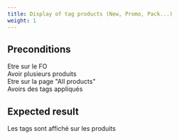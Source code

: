 ```yaml
---
title: Display of tag products (New, Promo, Pack...)
weight: 1
---
```


## Preconditions

Etre sur le FO\
Avoir plusieurs produits\
Etre sur la page "All products"\
Avoirs des tags appliqués
## Expected result

Les tags sont affiché sur les produits

